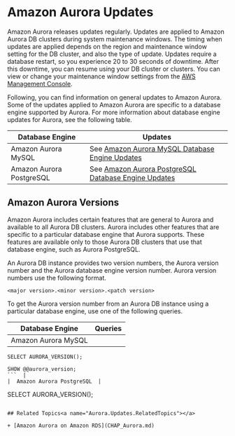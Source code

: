 # Amazon Aurora Updates<a name="Aurora.Updates"></a>

Amazon Aurora releases updates regularly\. Updates are applied to Amazon Aurora DB clusters during system maintenance windows\. The timing when updates are applied depends on the region and maintenance window setting for the DB cluster, and also the type of update\. Updates require a database restart, so you experience 20 to 30 seconds of downtime\. After this downtime, you can resume using your DB cluster or clusters\. You can view or change your maintenance window settings from the [AWS Management Console](https://console.aws.amazon.com/)\. 

Following, you can find information on general updates to Amazon Aurora\. Some of the updates applied to Amazon Aurora are specific to a database engine supported by Aurora\. For more information about database engine updates for Aurora, see the following table\.


| Database Engine | Updates | 
| --- | --- | 
|  Amazon Aurora MySQL  |  See [Amazon Aurora MySQL Database Engine Updates](AuroraMySQL.Updates.md)  | 
|  Amazon Aurora PostgreSQL  |  See [Amazon Aurora PostgreSQL Database Engine Updates](AuroraPostgreSQL.Updates.md)  | 

## Amazon Aurora Versions<a name="Aurora.Updates.Versions"></a>

Amazon Aurora includes certain features that are general to Aurora and available to all Aurora DB clusters\. Aurora includes other features that are specific to a particular database engine that Aurora supports\. These features are available only to those Aurora DB clusters that use that database engine, such as Aurora PostgreSQL\.

An Aurora DB instance provides two version numbers, the Aurora version number and the Aurora database engine version number\. Aurora version numbers use the following format\.

```
<major version>.<minor version>.<patch version>
```

To get the Aurora version number from an Aurora DB instance using a particular database engine, use one of the following queries\.


| Database Engine | Queries | 
| --- | --- | 
|  Amazon Aurora MySQL  |  

```
SELECT AURORA_VERSION();
``` 

```
SHOW @@aurora_version;
```  | 
|  Amazon Aurora PostgreSQL  |  

```
SELECT AURORA_VERSION();
```  | 

## Related Topics<a name="Aurora.Updates.RelatedTopics"></a>

+ [Amazon Aurora on Amazon RDS](CHAP_Aurora.md)